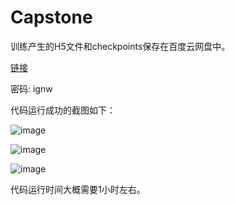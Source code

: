 # Capstone

训练产生的H5文件和checkpoints保存在百度云网盘中。

[链接](https://pan.baidu.com/s/131f2-myldfdwdlhVwTHCYQ)

密码: ignw

代码运行成功的截图如下：

![image](https://i.loli.net/2018/06/18/5b27a17cad6d3.png)

![image](https://i.loli.net/2018/06/18/5b27a214c48c9.jpg)

![image](C:\Users\yeyiy\Desktop\5b27a56cf3a72.png)



代码运行时间大概需要1小时左右。